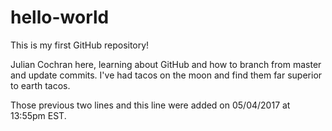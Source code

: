 # hello-world
This is my first GitHub repository!

Julian Cochran here, learning about GitHub and how to branch from master and update commits.
I've had tacos on the moon and find them far superior to earth tacos.

Those previous two lines and this line were added on 05/04/2017 at 13:55pm EST.

